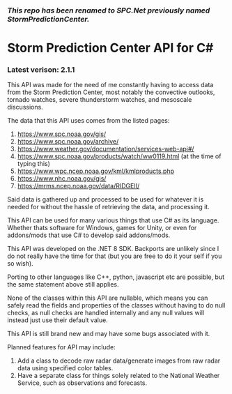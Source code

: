### *This repo has been renamed to SPC.Net previously named StormPredictionCenter.*

# Storm Prediction Center API for C#

### Latest verison: 2.1.1

This API was made for the need of me constantly having to access data
from the Storm Prediction Center, most notably the convective outlooks,
tornado watches, severe thunderstorm watches, and mesoscale discussions.

The data that this API uses comes from the listed pages:
1. https://www.spc.noaa.gov/gis/
2. https://www.spc.noaa.gov/archive/
3. https://www.weather.gov/documentation/services-web-api#/
4. https://www.spc.noaa.gov/products/watch/ww0119.html (at the time of typing this)
5. https://www.wpc.ncep.noaa.gov/kml/kmlproducts.php
6. https://www.nhc.noaa.gov/gis/
7. https://mrms.ncep.noaa.gov/data/RIDGEII/

Said data is gathered up and processed to be used for whatever it is
needed for without the hassle of retrieving the data, and processing it.

This API can be used for many various things that use C# as its language.
Whether thats software for Windows, games for Unity, or even for addons/mods
that use C# to develop said addons/mods.

This API was developed on the .NET 8 SDK. Backports are unlikely since I do not really
have the time for that (but you are free to do it your self if you so wish).

Porting to other languages like C++, python, javascript etc are possible, but the same statement
above still applies.

None of the classes within this API are nullable, which means you can safely read the
fields and properties of the classes without having to do null checks, as null checks
are handled internally and any null values will instead just use their default value.

This API is still brand new and may have some bugs associated with it.

Planned features for API may include:
1. Add a class to decode raw radar data/generate images from raw radar data using specified color tables.
2. Have a separate class for things solely related to the National Weather Service, such as observations and forecasts.
